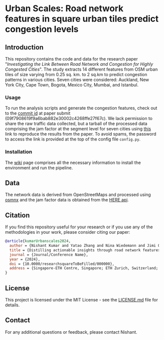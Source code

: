 

# Urban Scales:  Road network features in square urban tiles predict congestion levels 

## Introduction
This repository contains the code and data for the research paper "_Investigating the Link Between Road Network and Congestion for Highly Congested Cities_". The study extracts 14 different features from OSM urban tiles of size varying from 0.25 sq. km. to 2 sq.km to predict congestion patterns in various cities. Seven cities were considered: Auckland, New York City, Cape Town, Bogota, Mexico City, Mumbai, and Istanbul. 


### Usage
To run the analysis scripts and generate the congestion features, check out to the [commit id](https://github.com/mie-lab/Urbanscales/tree/e09f7908619f9a6bab882e30002c4268ffe27f67c) at paper submit (09f7908619f9a6bab882e30002c4268ffe27f67c). We lack permission to share the raw traffic data collected, but a tarball of the processed data comprising the jam factor at the segment level for seven cities using [this](https://polybox.ethz.ch/index.php/s/05TB4iMrMR673Xz) link to reproduce the results from the paper. To avoid spams, the password to access the link is provided at the top of the config file `config.py`.

### Installation
The [wiki](https://github.com/mie-lab/Urbanscales/blob/main/Installing_and_running.md) page comprises all the necessary information to install the environment and run the pipeline. 

## Data
The network data is derived from OpenStreetMaps and processed using [osmnx](https://github.com/gboeing/osmnx) and the jam factor data is obtained from the [HERE api](https://www.here.com/docs/bundle/traffic-api-developer-guide-v7/page/topics/use-cases/flow-filter-jam-factor.html). 

## Citation
If you find this repository useful for your research or if you use any of the methodologies in your work, please consider citing our paper:

```bibtex
@article{kumarUrbanscales2024,
  author = {Nishant Kumar and Yatao Zhang and Nina Wiedemann and Jimi Oke and Martin Raubal},
  title = {Distilling actionable insights through road network features to alleviate traffic congestion},
  journal = {Journal/Conference Name},
  year = {2024},
  doi = {10.0000/researchsquareToBeFilled/000000},
  address = {Singapore-ETH Centre, Singapore; ETH Zurich, Switzerland; University of Massachusetts Amherst, USA}
}
```

## License
This project is licensed under the MIT License - see the [LICENSE.md](LICENSE.md) file for details.

## Contact
For any additional questions or feedback, please contact Nishant.


